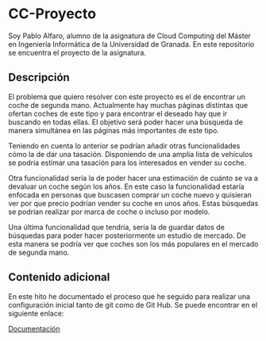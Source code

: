 # CC-Proyecto
Soy Pablo Alfaro, alumno de la asignatura de Cloud Computing del Máster en Ingeniería Informática de la Universidad de Granada. En este repositorio se encuentra el proyecto de la asignatura.

## Descripción

El problema que quiero resolver con este proyecto es el de encontrar un coche de segunda mano. Actualmente hay muchas páginas distintas que ofertan coches de este tipo y para encontrar el deseado hay que ir buscando en todas ellas. El objetivo será poder hacer una búsqueda de manera simultánea en las páginas más importantes de este tipo.

Teniendo en cuenta lo anterior se podrían añadir otras funcionalidades cómo la de dar una tasación. Disponiendo de una amplia lista de vehículos se podría estimar una tasación para los interesados en vender su coche.

Otra funcionalidad sería la de poder hacer una estimación de cuánto se va a devaluar un coche según los años. En este caso la funcionalidad estaría enfocada en personas que buscasen comprar un coche nuevo y quisieran ver por que precio podrían vender su coche en unos años. Estas búsquedas se podrían realizar por marca de coche o incluso por modelo.

Una última funcionalidad que tendría, sería la de guardar datos de búsquedas para poder hacer posteriormente un estudio de mercado. De esta manera se podría ver que coches son los más populares en el mercado de segunda mano.


## Contenido adicional 
En este hito he documentado el proceso que he seguido para realizar una configuración inicial tanto de git como de Git Hub. Se puede encontrar en el siguiente enlace:

[Documentación](https://github.com/pabloalfaro/Car-finder/blob/main/Configuraci%C3%B3n%20inicial/configuracion.md)
